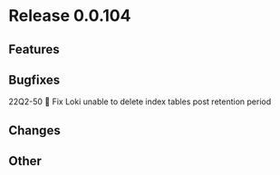# Release 0.0.104

## Features

## Bugfixes

22Q2-50 🐛 Fix Loki unable to delete index tables post retention period

## Changes

## Other

